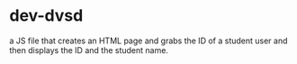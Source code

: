 # dev-dvsd
a JS file that creates an HTML page and grabs the ID of a student user and then displays the ID and the student name.
